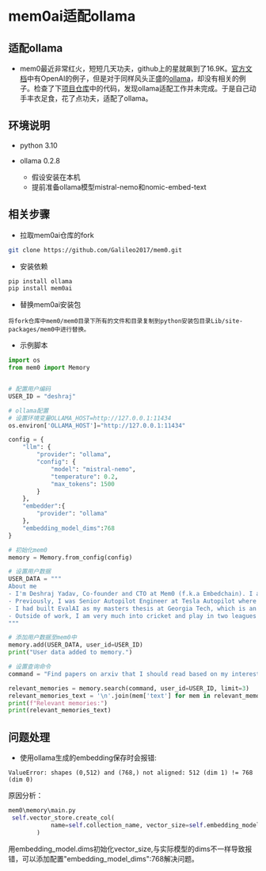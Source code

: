 # mem0ai适配ollama

## 适配ollama

- mem0最近非常红火，短短几天功夫，github上的星就飙到了16.9K。[官方文档](https://docs.mem0.ai)中有OpenAI的例子，但是对于同样风头正盛的[ollama](https://ollama.ai/)，却没有相关的例子。检查了下[项目仓库](https://github.com/mem0ai/mem0)中的代码，发现ollama适配工作并未完成。于是自己动手丰衣足食，花了点功夫，适配了ollama。

## 环境说明

- python 3.10

- ollama 0.2.8
  - 假设安装在本机
  - 提前准备ollama模型mistral-nemo和nomic-embed-text

## 相关步骤

- 拉取mem0ai仓库的fork

```bash
git clone https://github.com/Galileo2017/mem0.git
```

- 安装依赖

```bash
pip install ollama
pip install mem0ai
```

- 替换mem0ai安装包

```text
将fork仓库中mem0/mem0目录下所有的文件和目录复制到python安装包目录Lib/site-packages/mem0中进行替换。
```

- 示例脚本

```test.py
import os
from mem0 import Memory


# 配置用户编码
USER_ID = "deshraj"

# ollama配置
# 设置环境变量OLLAMA_HOST=http://127.0.0.1:11434
os.environ['OLLAMA_HOST']="http://127.0.0.1:11434"

config = {
    "llm": {
        "provider": "ollama",
        "config": {
            "model": "mistral-nemo",
            "temperature": 0.2,
            "max_tokens": 1500
        }
    },
    "embedder":{
        "provider": "ollama"
    },
    "embedding_model_dims":768
}

# 初始化mem0 
memory = Memory.from_config(config)

# 设置用户数据
USER_DATA = """
About me
- I'm Deshraj Yadav, Co-founder and CTO at Mem0 (f.k.a Embedchain). I am broadly interested in the field of Artificial Intelligence and Machine Learning Infrastructure.
- Previously, I was Senior Autopilot Engineer at Tesla Autopilot where I led the Autopilot's AI Platform which helped the Tesla Autopilot team to track large scale training and model evaluation experiments, provide monitoring and observability into jobs and training cluster issues.
- I had built EvalAI as my masters thesis at Georgia Tech, which is an open-source platform for evaluating and comparing machine learning and artificial intelligence algorithms at scale.
- Outside of work, I am very much into cricket and play in two leagues (Cricbay and NACL) in San Francisco Bay Area.
"""

# 添加用户数据至mem0中
memory.add(USER_DATA, user_id=USER_ID)
print("User data added to memory.")

# 设置查询命令
command = "Find papers on arxiv that I should read based on my interests."

relevant_memories = memory.search(command, user_id=USER_ID, limit=3)
relevant_memories_text = '\n'.join(mem['text'] for mem in relevant_memories)
print(f"Relevant memories:")
print(relevant_memories_text)
```

## 问题处理

- 使用ollama生成的embedding保存时会报错:

```text
ValueError: shapes (0,512) and (768,) not aligned: 512 (dim 1) != 768 (dim 0)
```

原因分析：

```python
mem0\memory\main.py
 self.vector_store.create_col(
            name=self.collection_name, vector_size=self.embedding_model.dims
        )
```

用embedding_model.dims初始化vector_size,与实际模型的dims不一样导致报错，可以添加配置"embedding_model_dims":768解决问题。
